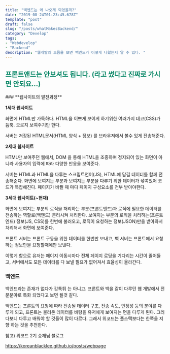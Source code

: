 ```yaml
---
title: "백엔드는 왜 나오게 되었을까?"
date: "2019-08-24T01:23:45.678Z"
template: "post"
draft: false
slug: "/posts/whatMakesBackend/"
category: "Develop"
tags:
- "Webdevelop"
- "Backend"
description: "웹개발의 흐름을 보면 백엔드가 어떻게 나왔는지 알 수 있다. "
---
```

<h2 style="color:rgb(9, 136, 104)"> 프론트앤드는 안보셔도 됩니다. (라고 썼다고 진짜로 가시면 안되요...) </h2>
### **웹사이트의 발전과정**

**1세대 웹사이트**

화면에  HTML만 가득하다. HTML을 이쁘게 보이게 하기위한 여러가지 데코(CSS)가 듬뿍. 오로지 보여주기만 한다. 

서버는 저장된 HTML문서(HTML 양식 + 정보) 를 브라우저에서 볼수 있게 전송해준다. 

**2세대 웹사이트**

HTML만 보여주던 웹에서, DOM 을 통해 HTML을 조종하며 정지되어 있는 화면이 아니라 사용자의 입력에 따라 다양한 반응을 보여준다.

서버는 HTML과 HTML을 다루는 스크립트언어(JS), HTML에 담길 데이터를 함께 전송해준다. 화면에 보여지는 부분과 보여지는 부분을 다루기 위한 데이터가 섞여있어 코드가 복잡해진다. 페이지가 바뀔 때 마다 페이지 구성요소를 전부 받아야한다. 

**3세대 웹사이트(~현재)**

화면에 보여지는 부분의 로직을 처리하는 부분(프론트엔드)과 로직에 필요한 데이터를 전송하는 역할로(백엔드) 분리시켜 처리한다. 보여지는 부분의 로직을 처리하는(프론트엔드) 정보(JS, CSS)를 한번에 불러오고, 로직이 요청하는 정보(JSON)만을 받아와서 처리해서 화면에 보여준다. 

프론트 서버는 프론트 구동을 위한 데이터를 한번만 보내고, 백 서버는 프론트에서 요청하는 정보만을 요청할때에만 보낸다. 

이렇게 함으로 유저는 페이지 이동시마다 전체 페이지 로딩을 기다리는 시간이 줄어들고, 서버에서도 모든 데이터를 다 보낼 필요가 없어져서 효율성이 올라간다. 

### 백엔드

백엔드라는 존재가 없다가 갑툭튀 는 아니고. 프론트와 백을 같이 다루던 웹 개발에서 전문분야로 특화 되었다고 보면 될것 같다.   

백엔드는 프론트의 요청에 따라 전송될 데이터 구조, 전송 속도, 안정성 등의 분야를 다루게 되고, 프론트는 불러온 데이터를 바탕을 유저에게 보여지는 면을 다루게 된다. 그러다보니 다루고 배워야 할 것들이 많이 다르다. 그래서 위코드는 풀스택보다는 한쪽을 지향 하는 것을 추천한다. 



참고)  위코드 2기 승재님 블로그

https://koreanblacklee.github.io/posts/webpage